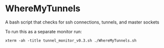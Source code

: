 # WhereMyTunnels
A bash script that checks for ssh connections, tunnels, and master sockets

To run this as a separate monitor run:
```
xterm -ah -title tunnel_monitor_v0.3.sh ./WhereMyTunnels.sh
```
